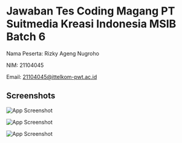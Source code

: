 # Jawaban Tes Coding Magang PT Suitmedia Kreasi Indonesia MSIB Batch 6
Nama Peserta: Rizky Ageng Nugroho

NIM: 21104045

Email: 21104045@ittelkom-pwt.ac.id
## Screenshots

![App Screenshot](https://media.discordapp.net/attachments/1127494450030051349/1188573929342783568/image.png?ex=659b04bb&is=65888fbb&hm=3cd89e190ecd5f422058a59faf5db136576dc08d28dd56794bc9b53ee39bfd8b&=&format=webp&quality=lossless&width=832&height=468)

![App Screenshot](https://media.discordapp.net/attachments/1127494450030051349/1188574091918200882/image.png?ex=659b04e2&is=65888fe2&hm=98ee0b640115660a90ec38d07908ccfe347cc089cd2a545eed8d091383e54b20&=&format=webp&quality=lossless&width=832&height=468)

![App Screenshot](https://media.discordapp.net/attachments/1127494450030051349/1188574152148390008/image.png?ex=659b04f0&is=65888ff0&hm=38703af39c454cc947e60f035f1f4fed2f14070cf7ffccb6468f871d8b65c9f2&=&format=webp&quality=lossless&width=832&height=468)
